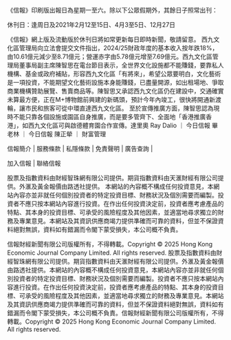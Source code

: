 《信報》印刷版出報日為星期一至六。除以下公眾假期外，其餘日子照常出刊：

休刊日：逢周日及2021年2月12至15日、4月3至5日、12月27日

《信報》網上版及流動版於休刊日將如常更新每日即時新聞，敬請留意。
西九文化區管理局向立法會提交文件指出，2024/25財政年度的基本收入按年跌18%，由10.61億元減少至8.71億元；營運赤字由5.78億元增至7.69億元。西九文化區管理局董事局副主席陳智思在電台節目表示，全世界文化設施都不能賺錢，要靠私人機構、基金或政府補貼，形容西九文化區「有將來」，希望公眾要明白，文化藝術是一項投資，不能期望文化藝術設施本身能賺錢，已盡量開源，如出租場地、爭取商業機構贊助展覽、售賣商品等。陳智思又承認西九文化區仍在建設中，交通確實未算最方便，正在M+博物館前興建的新碼頭，預計今年內竣工，很快將開通新渡輪，讓市民和旅客可從中環直達西九文化區。 至於宣傳推廣方面，陳智思認為現時不能只靠各個設施或園區自身推廣，而是要多管齊下、全面地「香港推廣香港」，如西九文化區可與啟德體育園合作宣傳。達里奧 Ray Dalio
      		      	 ｜ 
     			       		      	 	今日信報
畢老林
      		      	 ｜ 
     			       		      	 	今日信報
陳正犖
      		      	 ｜ 
     			       		      	 	財富管理

信報簡介 | 
	        服務條款 | 
	        私隱條款 | 
	        免責聲明 | 
	        廣告查詢 | 
			
加入信報 | 
	        聯絡信報

股票及指數資料由財經智珠網有限公司提供。期貨指數資料由天滙財經有限公司提供。外滙及黃金報價由路透社提供。
本網站的內容概不構成任何投資意見，本網站內容亦並非就任何個別投資者的特定投資目標、財務狀況及個別需要而編製。投資者不應只按本網站內容進行投資。在作出任何投資決定前，投資者應考慮產品的特點、其本身的投資目標、可承受的風險程度及其他因素，並適當地尋求獨立的財務及專業意見。本網站及其資訊供應商竭力提供準確而可靠的資料，但並不保證資料絕對無誤，資料如有錯漏而令閣下蒙受損失，本公司概不負責。

信報財經新聞有限公司版權所有，不得轉載。Copyright © 2025 Hong Kong Economic Journal Company Limited. All rights reserved.
股票及指數資料由財經智珠網有限公司提供。期貨指數資料由天滙財經有限公司提供。外滙及黃金報價由路透社提供。本網站的內容概不構成任何投資意見，本網站內容亦並非就任何個別投資者的特定投資目標、財務狀況及個別需要而編製。投資者不應只按本網站內容進行投資。在作出任何投資決定前，投資者應考慮產品的特點、其本身的投資目標、可承受的風險程度及其他因素，並適當地尋求獨立的財務及專業意見。本網站及其資訊供應商竭力提供準確而可靠的資料，但並不保證資料絕對無誤，資料如有錯漏而令閣下蒙受損失，本公司概不負責。信報財經新聞有限公司版權所有，不得轉載。Copyright © 2025 Hong Kong Economic Journal Company Limited. All rights reserved.